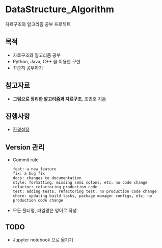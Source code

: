 # DataStructure_Algorithm
자료구조와 알고리즘 공부 프로젝트

## 목적
* 자료구조와 알고리즘 공부
* Python, Java, C++ 을 이용한 구현
* 꾸준히 공부하기

## 참고자료
* **그림으로 정리한 알고리즘과 자료구조**, 조민호 지음

## 진행사항
* [환경설정](./doc/Setup.md)

## Version 관리
* Commit rule
    ```
    feat: a new feature
    fix: a bug fix
    docs: changes to documentation
    style: formatting, missing semi colons, etc; no code change
    refactor: refactoring production code
    test: adding tests, refactoring test; no production code change
    chore: updating build tasks, package manager configs, etc; no production code change
    ```
* 모든 폴더명, 파일명은 영어로 작성

## TODO
* Jupyter notebook 으로 옮기기